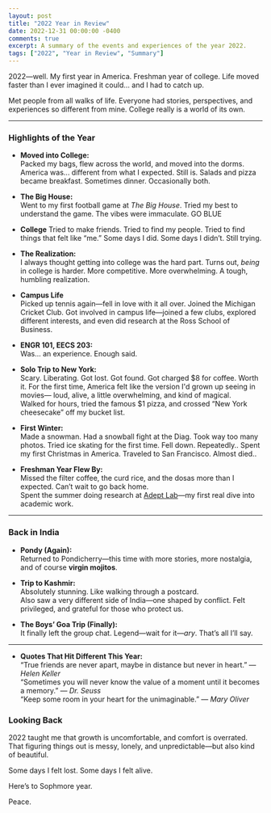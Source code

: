 ```yaml
---
layout: post
title: "2022 Year in Review"
date: 2022-12-31 00:00:00 -0400
comments: true
excerpt: A summary of the events and experiences of the year 2022.
tags: ["2022", "Year in Review", "Summary"]
---
```


2022—well. My first year in America. Freshman year of college. Life moved faster than I ever imagined it could... and I had to catch up.

Met people from all walks of life. Everyone had stories, perspectives, and experiences so different from mine. College really is a world of its own.

---

### Highlights of the Year

- **Moved into College:**  
  Packed my bags, flew across the world, and moved into the dorms. America was... different from what I expected. Still is.
  Salads and pizza became breakfast. Sometimes dinner. Occasionally both.

- **The Big House:**  
  Went to my first football game at *The Big House*. Tried my best to understand the game. The vibes were immaculate.
  GO BLUE

- **College**
  Tried to make friends. Tried to find my people. Tried to find things that felt like “me.” Some days I did. Some days I didn’t. Still trying.

- **The Realization:**  
  I always thought getting into college was the hard part. Turns out, *being* in college is harder. More competitive. More overwhelming. A tough, humbling realization.

- **Campus Life**  
  Picked up tennis again—fell in love with it all over. Joined the Michigan Cricket Club.
  Got involved in campus life—joined a few clubs, explored different interests, and even did research at the Ross School of Business. 

- **ENGR 101, EECS 203:**  
  Was... an experience. Enough said.

- **Solo Trip to New York:**  
  Scary. Liberating. 
  Got lost. Got found. Got charged $8 for coffee. Worth it.
  For the first time, America felt like the version I'd grown up seeing in movies— loud, alive, a little overwhelming, and kind of magical.  
  Walked for hours, tried the famous $1 pizza, and crossed “New York cheesecake” off my bucket list.  

- **First Winter:**  
  Made a snowman. Had a snowball fight at the Diag. Took way too many photos. 
  Tried ice skating for the first time. Fell down. Repeatedly..
  Spent my first Christmas in America. Traveled to San Francisco. Almost died.. 

- **Freshman Year Flew By:**  
  Missed the filter coffee, the curd rice, and the dosas more than I expected. Can’t wait to go back home.  
  Spent the summer doing research at [Adept Lab](https://porvesh.github.io/experience/)—my first real dive into academic work.

---

### Back in India

- **Pondy (Again):**  
  Returned to Pondicherry—this time with more stories, more nostalgia, and of course **virgin mojitos**.

- **Trip to Kashmir:**  
  Absolutely stunning. Like walking through a postcard.  
  Also saw a very different side of India—one shaped by conflict. Felt privileged, and grateful for those who protect us.

- **The Boys’ Goa Trip (Finally):**  
  It finally left the group chat. Legend—wait for it—*ary*. That’s all I’ll say.

---

- **Quotes That Hit Different This Year:**  
    “True friends are never apart, maybe in distance but never in heart.” — *Helen Keller*  
    “Sometimes you will never know the value of a moment until it becomes a memory.” — *Dr. Seuss*  
    “Keep some room in your heart for the unimaginable.” — *Mary Oliver*

### Looking Back

2022 taught me that growth is uncomfortable, and comfort is overrated. That figuring things out is messy, lonely, and unpredictable—but also kind of beautiful.

Some days I felt lost. Some days I felt alive. 

Here’s to Sophmore year. 

Peace.
